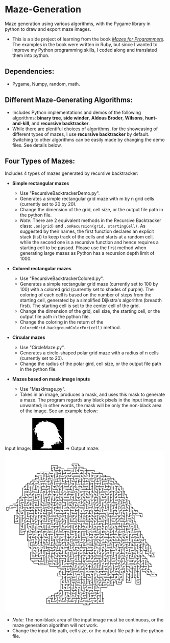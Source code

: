 # Maze-Generation
Maze generation using various algorithms, with the Pygame library in python to draw and export maze images. 

- This is a side project of learning from the book [*Mazes for Programmers*](http://www.mazesforprogrammers.com/). The examples in the book were written in Ruby, but since I wanted to improve my Python programming skills, I coded along and translated them into python.

## Dependencies: 
- Pygame, Numpy, random, math.

## Different Maze-Generating Algorithms:
- Includes Python implementations and demos of the following algorithms: **binary tree**, **side winder**, **Aldous Broder**, **Wilsons**, **hunt-and-kill**, and **recursive backtracker**.
- While there are plentiful choices of algorithms, for the showcasing of different types of mazes, I use **recursive backtracker** by default. Switching to other algorithms can be easily made by changing the demo files. See details below.

## Four Types of Mazes:
Includes 4 types of mazes generated by recursive backtracker: 
- **Simple rectangular mazes**
  - Use "RecursiveBacktrackerDemo.py".
  - Generates a simple rectangular grid maze with m by n grid cells (currently set to 20 by 20).
  - Change the dimension of the grid, cell size, or the output file path in the python file.
  - *Note:* There are 2 equivalent methods in the Recursive Backtracker class: `.on(grid)` and `.onRecursion(grid, startingCell)`. As suggested by their names, the first function declares an explicit stack (list) to keep track of the cells and starts at a random cell, while the second one is a recursive function and hence requires a starting cell to be passed. Please use the first method when generating large mazes as Python has a recursion depth limit of 1000. 

- **Colored rectangular mazes** 
  - Use "RecursiveBacktrackerColored.py".
  - Generates a simple rectangular grid maze (currently set to 100 by 100) with a colored grid (currently set to shades of purple). The coloring of each cell is based on the number of steps from the starting cell, generated by a simplified Dijkstra's algorithm (breadth first). The starting cell is set to the center cell of the grid.
  - Change the dimension of the grid, cell size, the starting cell, or the output file path in the python file. 
  - Change the coloring in the return of the `ColoredGrid.backgroundColorFor(cell)` method.

- **Circular mazes**
  - Use "CircleMaze.py".
  - Generates a circle-shaped polar grid maze with a radius of n cells (currently set to 20).
  - Change the radius of the polar gird, cell size, or the output file path in the python file.

- **Mazes based on mask image inputs**
  - Use "MaskImage.py".
  - Takes in an image, produces a mask, and uses this mask to generate a maze. The program regards any black pixels in the input image as unwanted; in other words, the mask will be only the non-black area of the image. See an example below:

Input Image: ![input image](profile_1_100x100.png)  ->  Output maze: ![output maze](masked_image.png)
  - *Note:* The non-black area of the input image must be continuous, or the maze generation algorithm will not work.
  - Change the input file path, cell size, or the output file path in the python file.
